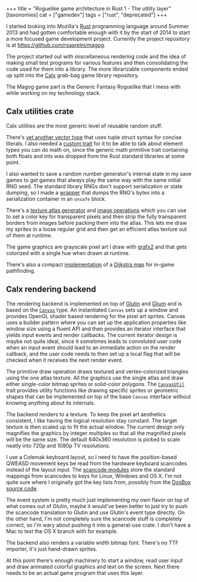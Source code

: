 +++
title = "Roguelike game architecture in Rust 1 - The utility layer"
[taxonomies]
cat = ["gamedev"]
tags = ["rust", "deprecated"]
+++

I started looking into Mozilla's [Rust][rust] programming language
around Summer 2013 and had gotten comfortable enough with it by the
start of 2014 to start a more focused game development project.
Currently the project repository is at
<https://github.com/rsaarelm/magog>.

The project started out with miscellaneous rendering code and the
idea of making small test programs for various features and then
consolidating the code used for them into a library. The more
librarizable components ended up split into the [Calx][calx]
grab-bag game library repository.

The Magog game part is the Generic Fantasy Roguelike that I mess
with while working on my technology stack.

## Calx utilities crate

Calx utilities are the most generic level of reusable random stuff.

There's [yet another vector type][geom] that uses tuple struct
syntax for concise literals. I also needed a [custom
trait][primitive] for it to be able to talk about element types you
can do math on, since the generic math primitive trait containing
both floats and ints was dropped from the Rust standard libraries at
some point.

I also wanted to save a random number generator's internal state in
my save games to get games that always play the same way with the
same initial RNG seed. The standard library RNGs don't support
serialization or state dumping, so I made a [wrapper][encode_rng]
that dumps the RNG's bytes into a serialization container in an
`unsafe` block.

There's a [texture atlas generator][atlas] and [image
operations][img] which you can use to set a color key for
transparent pixels and then strip the fully transparent borders from
images before packing them into the atlas. This lets me draw my
sprites in a loose regular grid and then get an efficient atlas
texture out of them at runtime.

The game graphics are grayscale pixel art I draw with
[grafx2][grafx2] and that gets colorized
with a single hue when drawn at runtime.

There's also a compact [implementation][dijkstra] of a [Dijkstra
map][dijkstra_maps] for in-game pathfinding.

## Calx rendering backend

The rendering backend is implemented on top of [Glutin][glutin] and
[Glium][glium] and is based on the [`Canvas`][canvas] type. An
instantiated `Canvas` sets up a window and provides OpenGL shader
based rendering for the pixel art sprites. Canvas uses a builder
pattern where you can set up the application properties like window
size using a fluent API and then provides an iterator interface that
yields input events and render callbacks. The current iterator
design is maybe not quite ideal, since it sometimes leads to
convoluted user code when an input event should lead to an immediate
action on the render callback, and the user code needs to then set
up a local flag that will be checked when it receives the next
render event.

The primitive draw operation draws textured and vertex-colorized
triangles using the one atlas texture. All the graphics use the
single atlas and draw either single-color bitmap sprites or
solid-color polygons. The [`CanvasUtil`][canvas_util] trait provides
utility functions like drawing specific sprites or geometric shapes
that can be implemented on top of the base `Canvas` interface
without knowing anything about its internals.

The backend renders to a texture. To keep the pixel art aesthetics
consistent, I like having the logical resolution stay constant. The
target texture is then scaled up to fit the actual window. The
current design only magnifies the graphics by integer multiples so
that all the magnified pixels will be the same size. The default
640x360 resolution is picked to scale neatly into 720p and 1080p TV
resolutions.

I use a Colemak keyboard layout, so I need to have the
position-based QWEASD movement keys be read from the hardware
keyboard scancodes instead of the layout input. The [scancode
modules][scancode_win]
store the standard mappings from scancodes to keys for Linux,
Windows and OS X. I'm not quite sure where I originally got the key
lists from, possibly from the [DosBox source
code][scancode_dosbox].

The event system is pretty much just implementing my own flavor on
top of what comes out of Glutin, maybe it would've been better to
just try to push the scancode translation to Glutin and use Glutin's
event type directly. On the other hand, I'm not completely sure the
scancode stuff is completely correct, so I'm wary about pushing it
into a general-use crate. I don't have a Mac to test the OS X branch
with for example.

The backend also renders a variable width bitmap font. There's no
TTF importer, it's just hand-drawn sprites.

At this point there's enough machinery to start a window, read user
input and draw animated colorful graphics and text on the screen.
Next there needs to be an actual game program that uses this layer.

[rust]: http://www.rust-lang.org/
[calx]: https://github.com/rsaarelm/calx
[geom]: https://github.com/rsaarelm/calx/blob/a332c59dde7425b8a1e7bdac535d0cfd7c15f760/util/src/geom.rs
[primitive]: https://github.com/rsaarelm/calx/blob/a332c59dde7425b8a1e7bdac535d0cfd7c15f760/util/src/primitive.rs
[encode_rng]: https://github.com/rsaarelm/calx/blob/a332c59dde7425b8a1e7bdac535d0cfd7c15f760/util/src/encode_rng.rs
[atlas]: https://github.com/rsaarelm/calx/blob/a332c59dde7425b8a1e7bdac535d0cfd7c15f760/util/src/atlas.rs
[img]: https://github.com/rsaarelm/calx/blob/a332c59dde7425b8a1e7bdac535d0cfd7c15f760/util/src/img.rs
[grafx2]: https://code.google.com/p/grafx2/
[dijkstra]: https://github.com/rsaarelm/calx/blob/a332c59dde7425b8a1e7bdac535d0cfd7c15f760/util/src/dijkstra.rs
[dijkstra_maps]: http://www.roguebasin.com/index.php?title=The_Incredible_Power_of_Dijkstra_Maps
[glutin]: https://github.com/tomaka/glutin
[glium]: https://github.com/tomaka/glium
[canvas]: https://github.com/rsaarelm/calx/blob/a332c59dde7425b8a1e7bdac535d0cfd7c15f760/backend/src/canvas.rs
[canvas_util]: https://github.com/rsaarelm/calx/blob/a332c59dde7425b8a1e7bdac535d0cfd7c15f760/backend/src/canvas_util.rs
[scancode_win]: https://github.com/rsaarelm/calx/blob/a332c59dde7425b8a1e7bdac535d0cfd7c15f760/backend/src/scancode_windows.rs
[scancode_dosbox]: http://sourceforge.net/p/dosbox/code-0/HEAD/tree/dosbox/trunk/src/gui/sdl_mapper.cpp 
